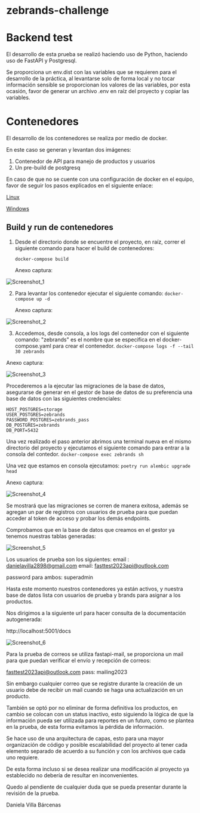 # zebrands-challenge

# Backend test 

El desarrollo de esta prueba se realizó haciendo uso de Python, haciendo uso de FastAPI y Postgresql.

Se proporciona un env.dist con las variables que se requieren para el desarrollo de la práctica, al levantarse solo de forma local y no tocar información sensible se proporcionan los valores de las variables, por esta ocasión, favor de generar un archivo .env en raíz del proyecto y copiar las variables.

# Contenedores

El desarrollo de los contenedores se realiza por medio de docker.

En este caso se generan y levantan dos imágenes:
1. Contenedor de API para manejo de productos y usuarios
2. Un pre-build de postgresq

En caso de que no se cuente con una configuración de docker en el equipo, favor de seguir los pasos explicados en el siguiente enlace:

[Linux](https://docs.docker.com/desktop/install/linux-install/)

[Windows](https://docs.docker.com/desktop/install/windows-install/)

## Build y run de contenedores

1. Desde el directorio donde se encuentre el proyecto, en raíz, correr el siguiente comando para hacer el build de contenedores:

	`docker-compose build`

	Anexo captura:

![Screenshot_1](https://user-images.githubusercontent.com/61600273/232625169-9a169c7f-8f18-4b53-a147-4a3a45c37ce3.png)

	
2. Para levantar los contenedor ejecutar el siguiente comando:
	`docker-compose up -d` 

	Anexo captura:

![Screenshot_2](https://user-images.githubusercontent.com/61600273/232625188-91a2b82c-8154-4771-8a09-56ca8ead4d5a.png)


3. Accedemos, desde consola, a los logs del contenedor con el siguiente comando:
	"zebrands" es el nombre que se especifica en el docker-compose.yaml para crear el contenedor.
	`docker-compose logs -f --tail 30 zebrands`

Anexo captura:

![Screenshot_3](https://user-images.githubusercontent.com/61600273/232625243-4ad4f197-4c17-4b33-935b-24685646402b.png)

Procederemos a la ejecutar las migraciones de la base de datos, asegurarse de generar en el gestor de base de datos de su preferencia una base de datos con las siguientes credenciales:

    HOST_POSTGRES=storage
    USER_POSTGRES=zebrands
    PASSWORD_POSTGRES=zebrands_pass
    DB_POSTGRES=zebrands
    DB_PORT=5432
    
Una vez realizado el paso anterior abrimos una terminal nueva en el mismo directorio del proyecto y ejecutamos el siguiente comando para entrar a la consola del contedor.
    	`docker-compose exec zebrands sh`
	
Una vez que estamos en consola ejecutamos:
	`poetry run alembic upgrade head`

 Anexo captura:

 ![Screenshot_4](https://user-images.githubusercontent.com/61600273/232625303-c94cce0c-169f-4217-86bc-a89e10c46521.png)

  Se mostrará que las migraciones se corren de manera exitosa, además se agregan un par de registros con usuarios de prueba para que puedan acceder al token de acceso y probar los demás endpoints.
  
   Comprobamos que en la base de datos que creamos en el gestor ya tenemos nuestras tablas generadas:
 
 ![Screenshot_5](https://user-images.githubusercontent.com/61600273/232625340-e1a591c3-bd38-446b-8285-e4ee1f837abf.png)
  
Los usuarios de prueba son los siguientes:
email : danielavilla2898@gmail.com
email: fasttest2023api@outlook.com

password para ambos: superadmin

 Hasta este momento nuestros contenedores ya están activos, y nuestra base de datos lista con usuarios de prueba y brands para asignar a los productos.

Nos dirigimos a la siguiente url para hacer consulta de la documentación autogenerada:

http://localhost:5001/docs

![Screenshot_6](https://user-images.githubusercontent.com/61600273/232625459-a7791df1-9199-40ad-b529-439d15ca5c2b.png)
	
Para la prueba de correos se utiliza fastapi-mail, se proporciona un mail para que puedan verificar el envío y recepción de correos:

fasttest2023api@outlook.com
pass: mailing2023

Sin embargo cualquier correo que se registre durante la creación de un usuario debe de recibir un mail cuando se haga una actualización en un producto.

También se optó por no eliminar de forma definitiva los productos, en cambio se colocan con un status inactivo, esto siguiendo la lógica de que la información pueda ser utilizada para reportes en un futuro, como se plantea en la prueba, de esta forma evitamos la pérdida de información.

Se hace uso de una arquitectura de capas, esto para una mayor organización de código y posible escalabilidad del proyecto al tener cada elemento separado de acuerdo a su función y con los archivos que cada uno requiere.

De esta forma incluso si se desea realizar una modificación al proyecto ya establecido no debería de resultar en inconvenientes.

Quedo al pendiente de cualquier duda que se pueda presentar durante la revisión de la prueba.

Daniela Villa Bárcenas
